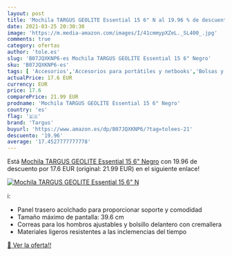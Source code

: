 ```yaml
---
layout: post
title: 'Mochila TARGUS GEOLITE Essential 15 6" N al 19.96 % de descuento'
date: 2021-03-25 20:30:30
image: 'https://m.media-amazon.com/images/I/41cmmypXZeL._SL400_.jpg'
comments: true
category: ofertas
author: 'tole.es'
slug: 'B07JQXKNP6-es Mochila TARGUS GEOLITE Essential 15 6" Negro'
sku: 'B07JQXKNP6-es'
tags: [ 'Accesorios','Accesorios para portátiles y netbooks','Bolsas y fundas para portátiles y netbooks','Informática','Mochilas para portátiles y netbooks','mochila','targus', ]
actualPrice: 17.6 EUR
currency: EUR
price: 17.6
comparePrice: 21.99 EUR
prodname: 'Mochila TARGUS GEOLITE Essential 15 6" Negro'
country: 'es'
flag: '🇪🇸'
brand: 'Targus'
buyurl: 'https://www.amazon.es/dp/B07JQXKNP6/?tag=tolees-21'
descuento: '19.96'
average: '17.4527777777778'
---
```


Está [Mochila TARGUS GEOLITE Essential 15 6" Negro](https://www.amazon.es/dp/B07JQXKNP6/?tag=tolees-21) con 19.96 de descuento por 17.6 EUR (original: 21.99 EUR) en el siguiente enlace!

[![Mochila TARGUS GEOLITE Essential 15 6" N](https://m.media-amazon.com/images/I/41cmmypXZeL._SL400_.jpg)](https://www.amazon.es/dp/B07JQXKNP6/?tag=tolees-21)

ℹ️:

- Panel trasero acolchado para proporcionar soporte y comodidad
- Tamaño máximo de pantalla: 39.6 cm
- Correas para los hombros ajustables y bolsillo delantero con cremallera
- Materiales ligeros resistentes a las inclemencias del tiempo

[🛒 Ver la oferta!!](https://www.amazon.es/dp/B07JQXKNP6/?tag=tolees-21)
